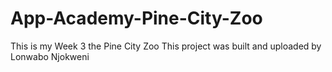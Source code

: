 # App-Academy-Pine-City-Zoo
This is my Week 3 the Pine City Zoo
This project was built and uploaded by Lonwabo Njokweni
